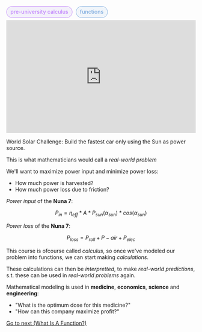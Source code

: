 <span style="font-weight: 500; background-color:rgba(155, 126, 222, 0.1); color: #c084fc; margin-right: 5px; padding: 5px 10px 7px; border: 1px solid #c084fc; border-radius: 1rem;">pre-university calculus</span> <span style="font-weight: 500; background-color:rgba(126, 171, 222, 0.1); color: #7eabde; padding: 5px 10px 7px; border: 1px solid #7eabde; border-radius: 1rem;">functions</span>    

<iframe width="100%" height="300" src="https://www.youtube.com/embed/M3R7hhQFM4Y?si=NmL7TnM63LntoWet" title="YouTube video player" frameborder="0" allow="accelerometer; autoplay; clipboard-write; encrypted-media; gyroscope; picture-in-picture; web-share" referrerpolicy="strict-origin-when-cross-origin" allowfullscreen></iframe>
 

World Solar Challenge: Build the fastest car only using the Sun as power source.
  
This is what mathematicians would call a _real-world problem_
  
We'll want to maximize power input and minimize power loss:
<ul class="list-disc pl-4">
    <li>How much power is harvested?</li>
    <li>How much power loss due to friction?</li>
</ul>
 

_Power input_ of the __Nuna 7__:

$$ P_{in} = \eta_{eff} * A * P_{sun}(\alpha_{sun}) * cos(\alpha_{sun}) $$

_Power loss_ of the __Nuna 7__:

$$ P_{loss} = P_{roll} + P-{air} + P_{elec} $$

This course is ofcourse called _calculus_, so once we've modeled our problem into functions, we can start making _calculations_.
  
These calculations can then be _interpretted_, to make _real-world predictions_, s.t. these can be used in _real-world problems_ again.
  
Mathematical modeling is used in __medicine__, __economics__, __science__ and __engineering__:

<ul class="list-disc pl-4">
    <li>"What is the optimum dose for this medicine?"</li>
    <li>"How can this company maximize profit?"</li>
</ul>
 
<a href="/archive/what-is-a-function">Go to next (What Is A Function?)</a>